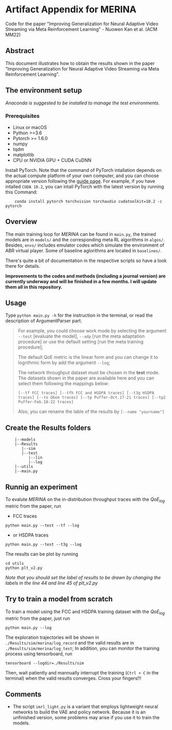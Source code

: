 # Artifact Appendix for MERINA 
Code for the paper "Improving Generalization for Neural Adaptive Video Streaming via Meta Reinforcement Learning" - Nuowen Kan et al. (ACM MM22)

## Abstract
This document illustrates how to obtain the results shown in the paper "Improving Generalization for Neural Adaptive Video Streaming via Meta Reinforcement Learning".

## The environment setup

_Anaconda is suggested to be installed to manage the test environments._

### Prerequisites
- Linux or macOS
- Python >=3.6
- Pytorch >= 1.6.0
- numpy
- tqdm
- matplotlib
- CPU or NVIDIA GPU + CUDA CuDNN

Install PyTorch. Note that the command of PyTorch intallation depends on the actual compute platform of your own computer, and you can choose appropriate version following the [guide page](https://pytorch.org/get-started/locally/). For example, if you have intalled `CUDA 10.2`, you can intall PyTorch with the latest version by running this Command:

```
    conda install pytorch torchvision torchaudio cudatoolkit=10.2 -c pytorch
```

## Overview
The main training loop for _MERINA_ can be found in ```main.py```, the trained models are in ```models/``` and the corresponding meta RL algorithms in ```algos/```. Besides, ```envs/``` includes emulator codes which simulate the environment of ABR virtual player. Some of baseline aglorithms are located in ```baselines/```.

There's quite a bit of documentation in the respective scripts so have a look there for details. 

__Improvements to the codes and methods (including a journal version) are currently underway  and will be finished in a few months. I will update them all in this repository.__

## Usage
Type ```python main.py -h``` for the instruction in the terminal, or read the description of ArgumentParser part.

> For example, you could choose work mode by selecting the argument ```--test``` [evaluate the model], ```--adp``` [run the meta adaptation procedure] or use the default setting [run the meta training procedure]; 
> 
> The default QoE metric is the linear form and you can change it to logrithmic form by add the argument ```--log```;
>
> The network throughput dataset must be chosen in the __test__ mode. The datasets shown in the paper are available here and you can select them following the mappings below:
> 
> ```[--tf FCC traces] [--tfh FCC and HSDPA traces] [--t3g HSDPA traces] [--to Oboe traces] [--tp Puffer-Oct.17-21 traces] [--tp2 Puffer-Feb.18-22 traces]```
>
> Also, you can rename the lable of the results by ```[--name "yourname"]```

## Create the Results folders
``` 
    |--models
    |--Results
       |--sim
       |--test
          |--lin
          |--log
    |--utils
    |--main.py
```

## Runnig an experiment
To evalute _MERINA_ on the in-distribution throughput traces with the $QoE_{log}$ metric from the paper, run

- FCC traces 
```
python main.py --test --tf --log
``` 

- or HSDPA traces
```
python main.py --test --t3g --log
```

The results can be plot by running
```
cd utils
python plt_v2.py
```
_Note that you should set the label of results to be drawn by changing the labels in the line 44 and line 45 of plt_v2.py_

## Try to train a model from scratch

To train a model using the FCC and HSDPA training dataset with the $QoE_{log}$ metric from the paper, just run
```
python main.py --log
```
The exploration trajectories will be shown in ```./Results/sim/merina/log_record``` and the valid results are in ```./Results/sim/merina/log_test```; In addition, you can monitor the training process using tensorboard, run
```
tensorboard --logdir=./Results/sim
```

Then, wait patiently and mannually interrupt the training (```Ctrl + C``` in the terminal) when the valid results converges. Cross your fingers!!!

## Comments

- The script ```imrl_light.py``` is a variant that employs lightweight neural networks to build the VAE and policy network. Because it is an unfinished version, some problems may arise if you use it to train the models.